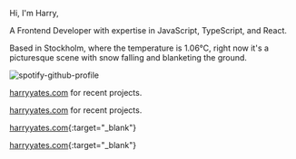 Hi, I'm Harry,

A Frontend Developer with expertise in JavaScript, TypeScript, and React.

<!-- WEATHER_START -->

Based in Stockholm, where the temperature is 1.06°C, right now it's a picturesque scene with snow falling and blanketing the ground.

<!-- WEATHER_END -->

<p align="left">
  <a>
    <img src="https://spotify-github-profile.vercel.app/api/view?uid=bigbello&cover_image=true&theme=natemoo-re&show_offline=true&background_color=121212&interchange=false&bar_color=53b14f&bar_color_cover=false" alt="spotify-github-profile">
  </a>
</p>

[harryyates.com](https://harryyates.com) for recent projects.

<a href="https://harryyates.com" target="_blank">harryyates.com</a> for recent projects.

[harryyates.com](https://harryyates.com){:target="\_blank"}

[harryyates.com](https://harryyates.com){:target="\_blank"}
